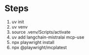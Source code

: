 # Steps

1. uv init
2. uv venv
3. source .venv/Scripts/activate
4. uv add langchain-mistralai mcp-use
5. npx playwright install
6. npx @playwright/mcplatest
